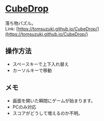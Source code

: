 # [CubeDrop](https://tomsuzuki.github.io/CubeDrop/)
落ち物パズル。  
Link: [https://tomsuzuki.github.io/CubeDrop/](https://tomsuzuki.github.io/CubeDrop/)

## 操作方法
- スペースキーで上下入れ替え
- カーソルキーで移動

## メモ
- 画面を開いた瞬間にゲームが始まります。
- PCのみ対応
- スコアがどうして増えるのか不明。
